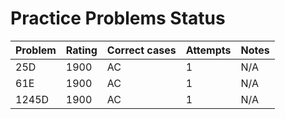 # Practice Problems Status
Problem|Rating|Correct cases|Attempts|Notes
-|-|-|-|-
25D|1900|AC|1|N/A
61E|1900|AC|1|N/A
1245D|1900|AC|1|N/A
